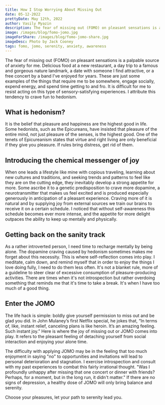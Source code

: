```yaml
---
title: How I Stop Worrying About Missing Out
date: 05-12-2022
prettyDate: May 12th, 2022
author: Vasily Myazin
description: The fear of missing out (FOMO) on pleasant sensations is a palpable source of anxiety for me. Hedonism developed through dopamine addiction needs to be treated with introspection. JOMO to the rescue!
image: /images/blog/fomo-jomo.jpg
imageForShare: /images/blog/fomo-jomo-share.jpg
imageDesc: Photo by Jack Cooney
tags: fomo, jomo, serenity, anxiety, awareness
---
```


The fear of missing out (FOMO) on pleasant sensations is a palpable source of anxiety for me. Delicious food at a new restaurant, a day trip to a famous and gorgeous nature landmark, a date with someone I find attractive, or a free concert by a band I've enjoyed for years. These are just some examples of the things that require me to be somewhere, engage socially, expend energy, and spend time getting to and fro. It is difficult for me to resist acting on this type of sensory-satisfying experiences. I attribute this tendency to crave fun to hedonism.

## What is hedonism?

It is the belief that pleasure and happiness are the highest good in life. Some hedonists, such as the Epicureans, have insisted that pleasure of the entire mind, not just pleasure of the senses, is the highest good. One of the tenets of Epicureanism states that virtue and right living are only beneficial if they give you pleasure. If rules bring distress, get rid of them.

## Introducing the chemical messenger of joy

When one leads a lifestyle like mine with copious traveling, learning about new cultures and traditions, and seeking trends and patterns to feel like they are on the cutting edge, they inevitably develop a strong appetite for more. Some ascribe it to a genetic predisposition to crave more dopamine, a neurotransmitter that makes us feel excited and is produced especially generously in anticipation of a pleasant experience. Craving more of it is natural and by supplying joy from external sources we train our brains to receive it on a certain schedule. I noticed that without self-awareness this schedule becomes ever more intense, and the appetite for more delight outpaces the ability to keep up mentally and physically.

## Getting back on the sanity track

As a rather introverted person, I need time to recharge mentally by being alone. The dopamine craving caused by hedonism sometimes makes me forget about this necessity. This is where self-reflection comes into play. I meditate, calm down, and remind myself that in order to enjoy the things I love doing fully, I need to do them less often. It's not a blanket rule, more of a guideline to steer clear of excessive consumption of pleasure-producing activities. There are times when it's not introspection but rather overdoing something that reminds me that it's time to take a break. It's when I have too much of a good thing.

## Enter the JOMO

The life hack is simple: boldly give yourself permission to miss out and be glad you did. In John Mulaney’s first Netflix special, he jokes that, “In terms of, like, instant relief, canceling plans is like heroin. It’s an amazing feeling. Such instant joy.” Here is where the joy of missing out or JOMO comes into play. It refers to the pleasant feeling of detaching yourself from social interaction and enjoying your alone time. 

The difficulty with applying JOMO may be in the feeling that too much enjoyment in saying "no" to opportunities and invitations will lead to personal deterioration and stagnation. I exercise introspection and consult with my past experiences to combat this fairly irrational thought. "Was I profoundly unhappy after missing that one concert or dinner with friends? Perhaps, for a moment, but in the long run, it didn't matter." If there are no signs of depression, a healthy dose of JOMO will only bring balance and serenity.

Choose your pleasures, let your path to serenity lead you.
